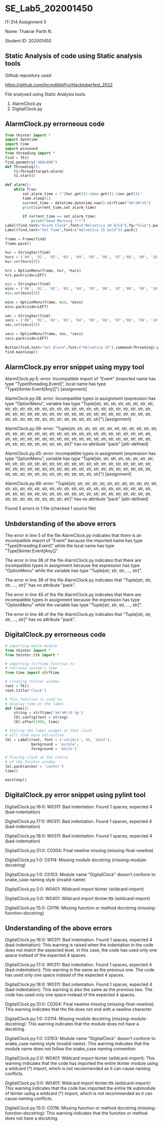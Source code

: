# SE_Lab5_202001450

IT-314 Assignment 5


Name: Thakrar Parth N.

Student ID: 202001450

## Static Analysis of code using Static analysis tools

Github repositury used:

https://github.com/IncrediblePro/Hacktoberfest_2022

File analysed using Static Analysis tools:

1) AlarmClock.py
2) DigitalClock.py

## AlarmClock.py errorneous code

```python
from tkinter import *
import datetime
import time
import winsound
from threading import *
find = Tk()
find.geometry("400x400")
def Threading():
    t1=Thread(target=alarm)
    t1.start()
 
def alarm():
    while True:
        set_alarm_time = f"{hur.get()}:{min.get()}:{sec.get()}"
        time.sleep(1)
        current_time = datetime.datetime.now().strftime("%H:%M:%S")
        print(current_time,set_alarm_time)
 
        if current_time == set_alarm_time:
            print("Good Morning !!!")
Label(find,text="Alarm Clock",font=("Helvetica 20 bold"),fg="blue").pack(pady=10)
Label(find,text="Set Time",font=("Helvetica 15 bold")).pack()
 
frame = Frame(find)
frame.pack()
 
hur = StringVar(find)
hurs = ('00', '01', '02', '03', '04', '05', '06', '07','08', '09', '10', '11', '12', '13', '14', '15','16', '17', '18', '19', '20', '21', '22', '23', '24')
hur.set(hurs[0])
 
hrs = OptionMenu(frame, hur, *hurs)
hrs.pack(side=LEFT)
 
min = StringVar(find)
mins = ('00', '01', '02', '03', '04', '05', '06', '07','08', '09', '10', '11', '12', '13', '14', '15','16', '17', '18', '19', '20', '21', '22', '23','24', '25', '26', '27', '28', '29', '30', '31','32', '33', '34', '35', '36', '37', '38', '39','40', '41', '42', '43', '44', '45', '46', '47','48', '49', '50', '51', '52', '53', '54', '55','56', '57', '58', '59', '60')
min.set(mins[0])
 
mins = OptionMenu(frame, min, *mins)
mins.pack(side=LEFT)
 
sec = StringVar(find)
secs = ('00', '01', '02', '03', '04', '05', '06', '07','08', '09', '10', '11', '12', '13', '14', '15','16', '17', '18', '19', '20', '21', '22', '23','24', '25', '26', '27', '28', '29', '30', '31','32', '33', '34', '35', '36', '37', '38', '39','40', '41', '42', '43', '44', '45', '46', '47','48', '49', '50', '51', '52', '53', '54', '55','56', '57', '58', '59', '60')
sec.set(secs[0])
 
secs = OptionMenu(frame, sec, *secs)
secs.pack(side=LEFT)
 
Button(find,text="Set Alarm",font=("Helvetica 15"),command=Threading).pack(pady=20)
find.mainloop()
```

## AlarmClock.py error snippet using mypy tool

AlarmClock.py:5: error: Incompatible import of "Event" (imported name has type "Type[threading.Event]", local name has type "Type[tkinter.Event[Any]]")  [assignment]

AlarmClock.py:38: error: Incompatible types in assignment (expression has type "OptionMenu", variable has type "Tuple[str, str, str, str, str, str, str, str, str, str, str, str, str, str, str, str, str, str, str, str, str, str, str, str, str, str, str, str, str, str, str, str, str, str, str, str, str, str, str, str, str, str, str, str, str, str, str, str, str, str, str, str, str, str, str, str, str, str, str, str, str]")  [assignment]

AlarmClock.py:39: error: "Tuple[str, str, str, str, str, str, str, str, str, str, str, str, str, str, str, str, str, str, str, str, str, str, str, str, str, str, str, str, str, str, str, str, str, str, str, str, str, str, str, str, str, str, str, str, str, str, str, str, str, str, str, str, str, str, str, str, str, str, str, str, str]" has no attribute "pack"  [attr-defined]

AlarmClock.py:45: error: Incompatible types in assignment (expression has type "OptionMenu", variable has type "Tuple[str, str, str, str, str, str, str, str, str, str, str, str, str, str, str, str, str, str, str, str, str, str, str, str, str, str, str, str, str, str, str, str, str, str, str, str, str, str, str, str, str, str, str, str, str, str, str, str, str, str, str, str, str, str, str, str, str, str, str, str, str]")  [assignment]

AlarmClock.py:46: error: "Tuple[str, str, str, str, str, str, str, str, str, str, str, str, str, str, str, str, str, str, str, str, str, str, str, str, str, str, str, str, str, str, str, str, str, str, str, str, str, str, str, str, str, str, str, str, str, str, str, str, str, str, str, str, str, str, str, str, str, str, str, str, str]" has no attribute "pack"  [attr-defined]

Found 5 errors in 1 file (checked 1 source file)

## Unbderstanding of the above errors

The error in line 5 of the file AlarmClock.py indicates that there is an incompatible import of "Event" because the imported name has type "Type[threading.Event]" while the local name has type "Type[tkinter.Event[Any]]".

The error in line 38 of the file AlarmClock.py indicates that there are incompatible types in assignment because the expression has type "OptionMenu" while the variable has type "Tuple[str, str, str, ..., str]".

The error in line 39 of the file AlarmClock.py indicates that "Tuple[str, str, str, ..., str]" has no attribute "pack".

The error in line 45 of the file AlarmClock.py indicates that there are incompatible types in assignment because the expression has type "OptionMenu" while the variable has type "Tuple[str, str, str, ..., str]".

The error in line 46 of the file AlarmClock.py indicates that "Tuple[str, str, str, ..., str]" has no attribute "pack".

## DigitalClock.py errorneous code

```python
# importing whole module
from tkinter import *
from tkinter.ttk import *

# importing strftime function to
# retrieve system's time
from time import strftime

# creating tkinter window
root = Tk()
root.title('Clock')

# This function is used to
# display time on the label
def time():
	string = strftime('%H:%M:%S %p')
	lbl.config(text = string)
	lbl.after(1000, time)

# Styling the label widget so that clock
# will look more attractive
lbl = Label(root, font = ('calibri', 40, 'bold'),
			background = 'purple',
			foreground = 'white')

# Placing clock at the centre
# of the tkinter window
lbl.pack(anchor = 'center')
time()

mainloop()
```

## DigitalClock.py error snippet using pylint tool

DigitalClock.py:16:0: W0311: Bad indentation. Found 1 spaces, expected 4 (bad-indentation)

DigitalClock.py:17:0: W0311: Bad indentation. Found 1 spaces, expected 4 (bad-indentation)

DigitalClock.py:18:0: W0311: Bad indentation. Found 1 spaces, expected 4 (bad-indentation)

DigitalClock.py:31:0: C0304: Final newline missing (missing-final-newline)

DigitalClock.py:1:0: C0114: Missing module docstring (missing-module-docstring)

DigitalClock.py:1:0: C0103: Module name "DigitalClock" doesn't conform to snake_case naming style (invalid-name)

DigitalClock.py:2:0: W0401: Wildcard import tkinter (wildcard-import)

DigitalClock.py:3:0: W0401: Wildcard import tkinter.ttk (wildcard-import)

DigitalClock.py:15:0: C0116: Missing function or method docstring (missing-function-docstring)

## Understanding of the above errors

DigitalClock.py:16:0: W0311: Bad indentation. Found 1 spaces, expected 4 (bad-indentation): This warning is raised when the indentation in the code does not match the expected level. In this case, the code has used only one space instead of the expected 4 spaces.

DigitalClock.py:17:0: W0311: Bad indentation. Found 1 spaces, expected 4 (bad-indentation): This warning is the same as the previous one. The code has used only one space instead of the expected 4 spaces.

DigitalClock.py:18:0: W0311: Bad indentation. Found 1 spaces, expected 4 (bad-indentation): This warning is also the same as the previous two. The code has used only one space instead of the expected 4 spaces.

DigitalClock.py:31:0: C0304: Final newline missing (missing-final-newline): This warning indicates that the file does not end with a newline character.

DigitalClock.py:1:0: C0114: Missing module docstring (missing-module-docstring): This warning indicates that the module does not have a docstring.

DigitalClock.py:1:0: C0103: Module name "DigitalClock" doesn't conform to snake_case naming style (invalid-name): This warning indicates that the module name does not follow the snake_case naming convention.

DigitalClock.py:2:0: W0401: Wildcard import tkinter (wildcard-import): This warning indicates that the code has imported the entire tkinter module using a wildcard (*) import, which is not recommended as it can cause naming conflicts.

DigitalClock.py:3:0: W0401: Wildcard import tkinter.ttk (wildcard-import): This warning indicates that the code has imported the entire ttk submodule of tkinter using a wildcard (*) import, which is not recommended as it can cause naming conflicts.

DigitalClock.py:15:0: C0116: Missing function or method docstring (missing-function-docstring): This warning indicates that the function or method does not have a docstring.
